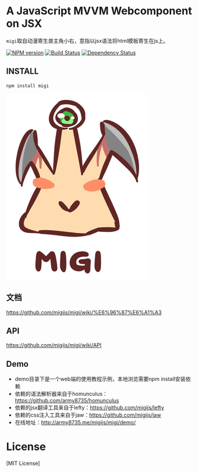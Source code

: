 # A JavaScript MVVM Webcomponent on JSX

`migi`取自动漫寄生兽主角小右，意指以jsx语法将html模板寄生在js上。

[![NPM version](https://badge.fury.io/js/migi.png)](https://npmjs.org/package/migi)
[![Build Status](https://travis-ci.org/migijs/migi.svg?branch=master)](https://travis-ci.org/migijs/migi)
[![Dependency Status](https://david-dm.org/migijs/migi.png)](https://david-dm.org/migijs/migi)

## INSTALL
```
npm install migi
```

[![logo](https://raw.githubusercontent.com/migijs/migi/master/logo.jpg)](https://github.com/migijs/migi)

## 文档
https://github.com/migijs/migi/wiki/%E6%96%87%E6%A1%A3

## API
https://github.com/migijs/migi/wiki/API

## Demo
* demo目录下是一个web端的使用教程示例，本地浏览需要npm install安装依赖
* 依赖的语法解析器来自于homunculus：https://github.com/army8735/homunculus
* 依赖的jsx翻译工具来自于lefty：https://github.com/migijs/lefty
* 依赖的css注入工具来自于jaw：https://github.com/migijs/jaw
* 在线地址：http://army8735.me/migijs/migi/demo/

# License
[MIT License]
